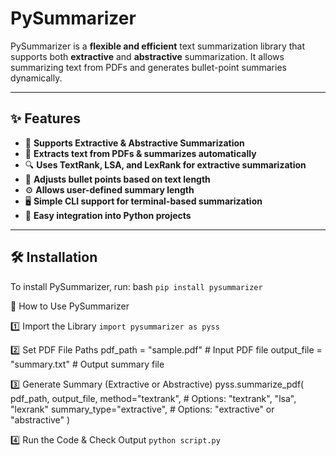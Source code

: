 # **PySummarizer**

PySummarizer is a **flexible and efficient** text summarization library that supports both **extractive** and **abstractive** summarization. It allows summarizing text from PDFs and generates bullet-point summaries dynamically.

---

## **✨ Features**
- 📌 **Supports Extractive & Abstractive Summarization**
- 📄 **Extracts text from PDFs & summarizes automatically**
- 🔍 **Uses TextRank, LSA, and LexRank for extractive summarization**
- 🔢 **Adjusts bullet points based on text length**
- ⚙️ **Allows user-defined summary length**
- 🖥 **Simple CLI support for terminal-based summarization**
- 🔗 **Easy integration into Python projects**

---

## **🛠 Installation**
To install PySummarizer, run:
bash
```pip install pysummarizer```


🚀 How to Use PySummarizer

1️⃣ Import the Library
```import pysummarizer as pyss```

2️⃣ Set PDF File Paths
pdf_path = "sample.pdf"      # Input PDF file
output_file = "summary.txt"  # Output summary file

3️⃣ Generate Summary (Extractive or Abstractive)
pyss.summarize_pdf(
    pdf_path,
    output_file,
    method="textrank",            # Options: "textrank", "lsa", "lexrank"
    summary_type="extractive",     # Options: "extractive" or "abstractive"
)


4️⃣ Run the Code & Check Output
```python script.py```


